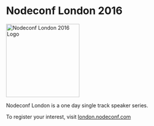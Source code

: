 # Nodeconf London 2016
<img src="https://raw.githubusercontent.com/iancrowther/london/master/logo.png" alt="Nodeconf London 2016 Logo" width="200px" height="200px">

Nodeconf London is a one day single track speaker series.

To register your interest, visit [london.nodeconf.com](london.nodeconf.com)
